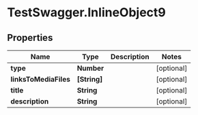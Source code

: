 # TestSwagger.InlineObject9

## Properties

Name | Type | Description | Notes
------------ | ------------- | ------------- | -------------
**type** | **Number** |  | [optional] 
**linksToMediaFiles** | **[String]** |  | [optional] 
**title** | **String** |  | [optional] 
**description** | **String** |  | [optional] 


